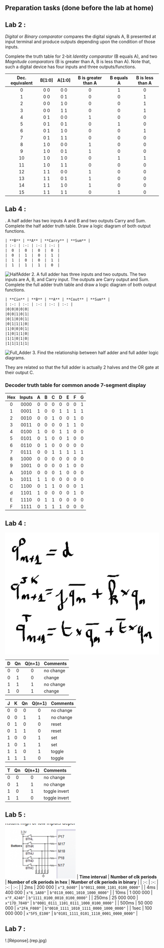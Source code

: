 ## Preparation tasks (done before the lab at home)
## Lab 2 :
*Digital* or *Binary comparator* compares the digital signals A, B presented at input terminal and produce outputs depending upon the condition of those inputs.

 Complete the truth table for 2-bit *Identity comparator* (B equals A), and two *Magnitude comparators* (B is greater than A, B is less than A). Note that, such a digital device has four inputs and three outputs/functions.

   | **Dec. equivalent** | **B[1:0]** | **A[1:0]** | **B is greater than A** | **B equals A** | **B is less than A** |
   | :-: | :-: | :-: | :-: | :-: | :-: |
   |  0 | 0 0 | 0 0 | 0 | 1 | 0 |
   |  1 | 0 0 | 0 1 | 0 | 0 | 1 |
   |  2 | 0 0 | 1 0 | 0 | 0 | 1 |
   |  3 | 0 0 | 1 1 | 0 | 0 | 1 |
   |  4 | 0 1 | 0 0 | 1 | 0 | 0 |
   |  5 | 0 1 | 0 1 | 0 | 1 | 0 |
   |  6 | 0 1 | 1 0 | 0 | 0 | 1 |
   |  7 | 0 1 | 1 1 | 0 | 0 | 0 |
   |  8 | 1 0 | 0 0 | 1 | 0 | 0 |
   |  9 | 1 0 | 0 1 | 1 | 0 | 0 |
   | 10 | 1 0 | 1 0 | 0 | 1 | 1 |
   | 11 | 1 0 | 1 1 | 0 | 0 | 0 |
   | 12 | 1 1 | 0 0 | 1 | 0 | 0 |
   | 13 | 1 1 | 0 1 | 1 | 0 | 0 |
   | 14 | 1 1 | 1 0 | 1 | 0 | 0 |
   | 15 | 1 1 | 1 1 | 0 | 1 | 0 |
## Lab 4 :

. A half adder has two inputs A and B and two outputs Carry and Sum. Complete the half adder truth table. Draw a logic diagram of both output functions.

    | **B** | **A** | **Carry** | **Sum** |
    | :-: | :-: | :-: | :-: |
    |  0  |  0  |  0  |  0  |
    |  0  |  1  |  0  |  1  |
    |  1  |  0  |  0  |  1  |
    |  1  |  1  |  1  |  0  |

![HalfAdder](./HalfAdder.png)
2. A full adder has three inputs and two outputs. The two inputs are A, B, and Carry input. The outputs are Carry output and Sum. Complete the full adder truth table and draw a logic diagram of both output functions.

    | **Cin** | **B** | **A** | **Cout** | **Sum** |
    | :-: | :-: | :-: | :-: | :-: |
    |0|0|0|0|0|
    |0|0|1|0|1|
    |0|1|0|0|1|
    |0|1|1|1|0|
    |1|0|0|0|1|
    |1|0|1|1|0|
    |1|1|0|1|0|
    |1|1|1|1|1|
![Full_Adder](./FullAdder.png)
3. Find the relationship between half adder and full adder logic diagrams.

They are related so that the full adder is actually 2 halves and the OR gate at their output C.

### Decoder truth table for common anode 7-segment display

| Hex | Inputs | A | B | C | D | E | F | G |
| :-: | :-: | :-: | :-: | :-: | :-: | :-: | :-: | :-: |
| 0 | 0000 | 0 | 0 | 0 | 0 | 0 | 0 | 1 |
| 1 | 0001 | 1 | 0 | 0 | 1 | 1 | 1 | 1 |
| 2 | 0010 | 0 | 0 | 1 | 0 | 0 | 1 | 0 |
| 3 | 0011 | 0 | 0 | 0 | 0 | 1 | 1 | 0 |
| 4 | 0100 | 1 | 0 | 0 | 1 | 1 | 0 | 0 |
| 5 | 0101 | 0 | 1 | 0 | 0 | 1 | 0 | 0 |
| 6 | 0110 | 0 | 1 | 0 | 0 | 0 | 0 | 0 |
| 7 | 0111 | 0 | 0 | 1 | 1 | 1 | 1 | 1 |
| 8 | 1000 | 0 | 0 | 0 | 0 | 0 | 0 | 0 |
| 9 | 1001 | 0 | 0 | 0 | 0 | 1 | 0 | 0 |
| A | 1010 | 0 | 0 | 0 | 1 | 0 | 0 | 0 |
| b | 1011 | 1 | 1 | 0 | 0 | 0 | 0 | 0 |
| C | 1100 | 0 | 1 | 1 | 0 | 0 | 0 | 1 |
| d | 1101 | 1 | 0 | 0 | 0 | 0 | 1 | 0 |
| E | 1110 | 0 | 1 | 1 | 0 | 0 | 0 | 0 |
| F | 1111 | 0 | 1 | 1 | 1 | 0 | 0 | 0 |


## Lab 4 :
![Equations](equations.png)

| **D** | **Qn** | **Q(n+1)** | **Comments** |
| :-: | :-: | :-: | :-- |
| 0 | 0 | 0 | no change |
| 0 | 1 | 0 | change |
| 1 | 1 | 1 | no change |
| 1 | 0 | 1 | change |

| **J** | **K** | **Qn** | **Q(n+1)** | **Comments** |
| :-: | :-: | :-: | :-: | :-- |
| 0 | 0 | 0 | 0 | no change |
| 0 | 0 | 1 | 1 | no change |
| 0 | 1 | 0 | 0 | reset |
| 0 | 1 | 1 | 0 | reset |
| 1 | 0 | 0 | 1 | set |
| 1 | 0 | 1 | 1 | set |
| 1 | 1 | 0 | 1 | toggle |
| 1 | 1 | 1 | 0 | toggle |

| **T** | **Qn** | **Q(n+1)** | **Comments** |
| :-: | :-: | :-: | :-- |
| 0 | 0 | 0 | no change |
| 0 | 1 | 1 | no change |
| 1 | 0 | 1 | toggle invert |
| 1 | 1 | 0 | toggle invert |

## Lab 5 :
![connexions](buttons.PNG)
| **Time interval** | **Number of clk periods** | **Number of clk periods in hex** | **Number of clk periods in binary** |
| :-: | :-: | :-: | :-: |
| 2ms | 200 000 | `x"3_0d40"` | `b"0011_0000_1101_0100_0000"` |
| 4ms | 400 000 | `x"6_1A80"` | `b"0110_0001_1010_1000_0000"` |
| 10ms | 1 000 000 | `x"F_4240"` | `b"1111_0100_0010_0100_0000"` |
| 250ms | 25 000 000 | `x"17D_7840"` | `b"0001_0111_1101_0111_1000_0100_0000"` |
| 500ms | 50 000 000 | `x"2FA_F080"` | `b"0010_1111_1010_1111_0000_1000_0000"` |
| 1sec | 100 000 000 | `x"5F5_E100"` | `b"0101_1111_0101_1110_0001_0000_0000"` |

## Lab 7 :
!.[Réponse].(rep.jpg)
